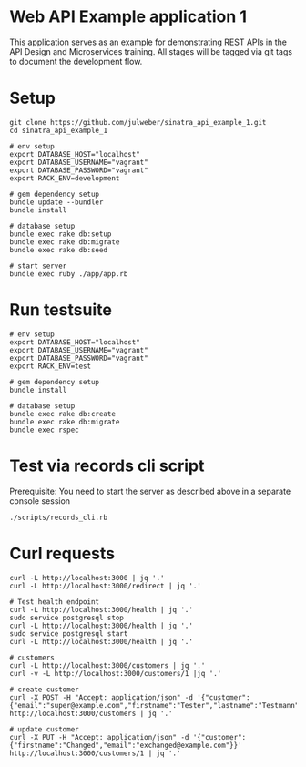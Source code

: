 # Web API Example application 1
This application serves as an example for demonstrating REST APIs in the API Design and Microservices training.
All stages will be tagged via git tags to document the development flow.

# Setup
```
git clone https://github.com/julweber/sinatra_api_example_1.git
cd sinatra_api_example_1

# env setup
export DATABASE_HOST="localhost"
export DATABASE_USERNAME="vagrant"
export DATABASE_PASSWORD="vagrant"
export RACK_ENV=development

# gem dependency setup
bundle update --bundler
bundle install

# database setup
bundle exec rake db:setup
bundle exec rake db:migrate
bundle exec rake db:seed

# start server
bundle exec ruby ./app/app.rb
```

# Run testsuite
```
# env setup
export DATABASE_HOST="localhost"
export DATABASE_USERNAME="vagrant"
export DATABASE_PASSWORD="vagrant"
export RACK_ENV=test

# gem dependency setup
bundle install

# database setup
bundle exec rake db:create
bundle exec rake db:migrate
bundle exec rspec
```

# Test via records cli script
Prerequisite: You need to start the server as described above in a separate console session

```
./scripts/records_cli.rb
```

# Curl requests
```
curl -L http://localhost:3000 | jq '.'
curl -L http://localhost:3000/redirect | jq '.'

# Test health endpoint
curl -L http://localhost:3000/health | jq '.'
sudo service postgresql stop
curl -L http://localhost:3000/health | jq '.'
sudo service postgresql start
curl -L http://localhost:3000/health | jq '.'

# customers
curl -L http://localhost:3000/customers | jq '.'
curl -v -L http://localhost:3000/customers/1 |jq '.'

# create customer
curl -X POST -H "Accept: application/json" -d '{"customer":{"email":"super@example.com","firstname":"Tester","lastname":"Testmann"}}' http://localhost:3000/customers | jq '.'

# update customer
curl -X PUT -H "Accept: application/json" -d '{"customer":{"firstname":"Changed","email":"exchanged@example.com"}}' http://localhost:3000/customers/1 | jq '.'
```